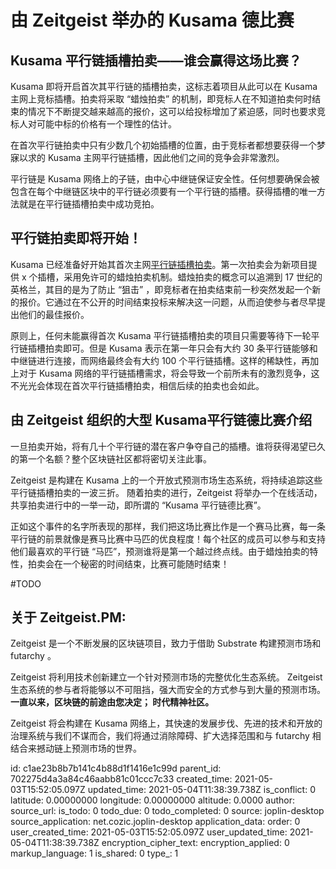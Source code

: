 # 由 Zeitgeist 举办的 Kusama 德比赛

## Kusama 平行链插槽拍卖——谁会赢得这场比赛？

Kusama 即将开启首次其平行链的插槽拍卖，这标志着项目从此可以在 Kusama 主网上竞标插槽。拍卖将采取 “蜡烛拍卖” 的机制，即竞标人在不知道拍卖何时结束的情况下不断提交越来越高的报价，这可以给投标增加了紧迫感，同时也要求竞标人对可能中标的价格有一个理性的估计。

在首次平行链拍卖中只有少数几个初始插槽的位置，由于竞标者都想要获得一个梦寐以求的 Kusama 主网平行链插槽，因此他们之间的竞争会非常激烈。

平行链是 Kusama 网络上的子链，由中心中继链保证安全性。任何想要确保会被包含在每个中继链区块中的平行链必须要有一个平行链的插槽。获得插槽的唯一方法就是在平行链插槽拍卖中成功竞拍。

## 平行链拍卖即将开始！

Kusama 已经准备好开始其首次主网[平行链插槽拍卖](https://wiki.polkadot.network/docs/en/learn-auction)。第一次拍卖会为新项目提供 x 个插槽，采用免许可的蜡烛拍卖机制。蜡烛拍卖的概念可以追溯到 17 世纪的英格兰，其目的是为了防止 “狙击” ，即竞标者在拍卖结束前一秒突然发起一个新的报价。它通过在不公开的时间结束投标来解决这一问题，从而迫使参与者尽早提出他们的最佳报价。

原则上，任何未能赢得首次 Kusama 平行链插槽拍卖的项目只需要等待下一轮平行链插槽拍卖即可。但是 Kusama 表示在第一年只会有大约 30 条平行链能够和中继链进行连接，而网络最终会有大约 100 个平行链插槽。这样的稀缺性，再加上对于 Kusama 网络的平行链插槽需求，将会导致一个前所未有的激烈竞争，这不光光会体现在首次平行链插槽拍卖，相信后续的拍卖也会如此。

## 由 Zeitgeist 组织的大型 Kusama平行链德比赛介绍

一旦拍卖开始，将有几十个平行链的潜在客户争夺自己的插槽。谁将获得渴望已久的第一个名额？整个区块链社区都将密切关注此事。

Zeitgeist 是构建在 Kusama 上的一个开放式预测市场生态系统，将持续追踪这些平行链插槽拍卖的一波三折。 随着拍卖的进行，Zeitgeist 将举办一个在线活动，共享拍卖进行中的一举一动，即所谓的 “Kusama 平行链德比赛”。

正如这个事件的名字所表现的那样，我们把这场比赛比作是一个赛马比赛，每一条平行链的前景就像是赛马比赛中马匹的优良程度！每个社区的成员可以参与和支持他们最喜欢的平行链 “马匹”，预测谁将是第一个越过终点线。由于蜡烛拍卖的特性，拍卖会在一个秘密的时间结束，比赛可能随时结束！

#TODO

## 关于 Zeitgeist.PM:

Zeitgeist 是一个不断发展的区块链项目，致力于借助 Substrate 构建预测市场和 futarchy 。

Zeitgeist 将利用技术创新建立一个针对预测市场的完整优化生态系统。 Zeitgeist 生态系统的参与者将能够以不可阻挡，强大而安全的方式参与到大量的预测市场。 **一直以来，区块链的前途由您决定； 时代精神社区。**

Zeitgeist 将会构建在 Kusama 网络上，其快速的发展步伐、先进的技术和开放的治理系统与我们不谋而合，我们将通过消除障碍、扩大选择范围和与 futarchy 相结合来撼动链上预测市场的世界。

id: c1ae23b8b7b141c4b88d1f1416e1c99d
parent_id: 702275d4a3a84c46aabb81c01ccc7c33
created_time: 2021-05-03T15:52:05.097Z
updated_time: 2021-05-04T11:38:39.738Z
is_conflict: 0
latitude: 0.00000000
longitude: 0.00000000
altitude: 0.0000
author: 
source_url: 
is_todo: 0
todo_due: 0
todo_completed: 0
source: joplin-desktop
source_application: net.cozic.joplin-desktop
application_data: 
order: 0
user_created_time: 2021-05-03T15:52:05.097Z
user_updated_time: 2021-05-04T11:38:39.738Z
encryption_cipher_text: 
encryption_applied: 0
markup_language: 1
is_shared: 0
type_: 1